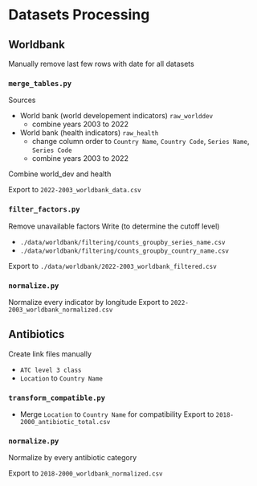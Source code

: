 # Datasets Processing

## Worldbank

Manually remove last few rows with date for all datasets

### `merge_tables.py`

Sources
- World bank (world developement indicators) `raw_worlddev`
    - combine years 2003 to 2022
- World bank (health indicators) `raw_health`
    - change column order to `Country Name`, `Country Code`, `Series Name`, `Series Code`
    - combine years 2003 to 2022

Combine world_dev and health

Export to `2022-2003_worldbank_data.csv`


### `filter_factors.py`

Remove unavailable factors
Write (to determine the cutoff level)
- `./data/worldbank/filtering/counts_groupby_series_name.csv`
- `./data/worldbank/filtering/counts_groupby_country_name.csv`

Export to `./data/worldbank/2022-2003_worldbank_filtered.csv`


### `normalize.py`

Normalize every indicator by longitude
Export to `2022-2003_worldbank_normalized.csv`


## Antibiotics

Create link files manually
- `ATC level 3 class`
- `Location` to `Country Name`

### `transform_compatible.py`

- Merge `Location` to `Country Name` for compatibility
Export to `2018-2000_antibiotic_total.csv`

### `normalize.py`

Normalize by every antibiotic category

Export to `2018-2000_worldbank_normalized.csv`
